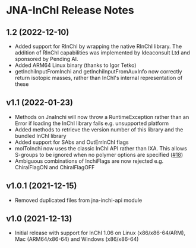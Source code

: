 # JNA-InChI Release Notes

## 1.2 (2022-12-10)
* Added support for RInChI by wrapping the native RInChI library. The addition of RInChI capabilities was implemented by Ideaconsult Ltd and sponsored by Pending AI.
* Added ARM64 Linux binary (thanks to Igor Tetko)
* getInchiInputFromInchi and getInchiInputFromAuxInfo now correctly return isotopic masses, rather than InChI's internal representation of these

## v1.1 (2022-01-23)
* Methods on JnaInchi will now throw a RuntimeException rather than an Error if loading the InChI library fails e.g. unsupported platform
* Added methods to retrieve the version number of this library and the bundled InChI library
* Added support for SAbs and OutErrInChI flags
* molToInchi now uses the classic InChI API rather than IXA. This allows S-groups to be ignored when no polymer options are specified ([#18](https://github.com/dan2097/jna-inchi/issues/18))
* Ambiguous combinations of InchiFlags are now rejected e.g. ChiralFlagON and ChiralFlagOFF

## v1.0.1 (2021-12-15)
* Removed duplicated files from jna-inchi-api module

## v1.0 (2021-12-13)
* Initial release with support for InChI 1.06 on Linux (x86/x86-64/ARM), Mac (ARM64/x86-64) and Windows (x86/x86-64)
